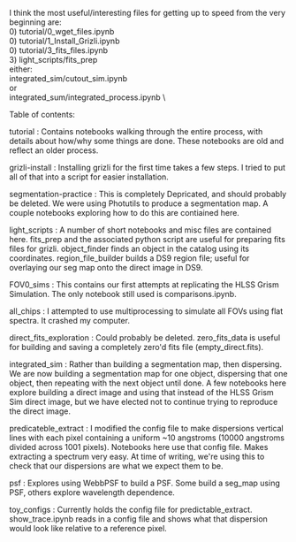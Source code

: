 I think the most useful/interesting files for getting up to speed from the very beginning are: \
0) tutorial/0_wget_files.ipynb                  \
0) tutorial/1_Install_Grizli.ipynb              \
0) tutorial/3_fits_files.ipynb                  \
3) light_scripts/fits_prep                      \
either:                                         \
    integrated_sim/cutout_sim.ipynb             \
or                                              \
    integrated_sum/integrated_process.ipynb     \



Table of contents:

tutorial
    : Contains notebooks walking through the entire process, with details about how/why some things are done. These notebooks are old and reflect an older process.

grizli-install
    : Installing grizli for the first time takes a few steps. I tried to put all of that into a script for easier installation.

segmentation-practice
    : This is completely Depricated, and should probably be deleted. We were using Photutils to produce a segmentation map. A couple notebooks exploring how to do this are contiained here.

light_scripts
    : A number of short notebooks and misc files are contained here. fits_prep and the associated python script are useful for preparing fits files for grizli. object_finder finds an object in the catalog using its coordinates. region_file_builder builds a DS9 region file; useful for overlaying our seg map onto the direct image in DS9.

FOV0_sims
    : This contains our first attempts at replicating the HLSS Grism Simulation. The only notebook still used is comparisons.ipynb.

all_chips
    : I attempted to use multiprocessing to simulate all FOVs using flat spectra. It crashed my computer.

direct_fits_exploration
    : Could probably be deleted. zero_fits_data is useful for building and saving a completely zero'd fits file (empty_direct.fits).

integrated_sim
    : Rather than building a segmentation map, then dispersing. We are now building a segmentation map for one object, dispersing that one object, then repeating with the next object until done. A few notebooks here explore building a direct image and using that instead of the HLSS Grism Sim direct image, but we have elected not to continue trying to reproduce the direct image. 

predicateble_extract
    : I modified the config file to make dispersions vertical lines with each pixel containing a uniform ~10 angstroms (10000 angstroms divided across 1001 pixels). Notebooks here use that config file. Makes extracting a spectrum very easy. At time of writing, we're using this to check that our dispersions are what we expect them to be.

psf
    : Explores using WebbPSF to build a PSF. Some build a seg_map using PSF, others explore wavelength dependence.

toy_configs
    : Currently holds the config file for predictable_extract. show_trace.ipynb reads in a config file and shows what that dispersion would look like relative to a reference pixel.